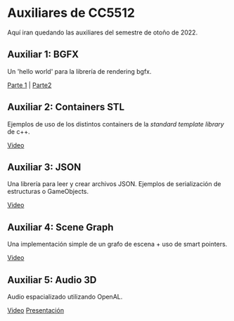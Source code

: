 # Auxiliares de CC5512
Aquí iran quedando las auxiliares del semestre de otoño de 2022.

## Auxiliar 1: BGFX
Un 'hello world' para la librería de rendering bgfx.

[Parte 1](https://youtu.be/7FM6kfHBYYY) | [Parte2](https://youtu.be/7FM6kfHBYYY)

## Auxiliar 2: Containers STL
Ejemplos de uso de los distintos containers de la _standard template library_ de c++.

[Video](https://youtu.be/ERdPLPzY0oA)

## Auxiliar 3: JSON
Una librería para leer y crear archivos JSON. Ejemplos de serialización de estructuras o GameObjects.

[Video](https://youtu.be/VA_yx7mlaOg)

## Auxiliar 4: Scene Graph
Una implementación simple de un grafo de escena + uso de smart pointers.

[Video](https://youtu.be/tH2pbsK6paE)


## Auxiliar 5: Audio 3D
Audio espacializado utilizando OpenAL.

 [Video](https://youtu.be/fEg1xojRNpw)
 [Presentación](https://docs.google.com/presentation/d/1qZQs9QwDlnFoaFVtHPE1sI38be97jNWtzMsCmSzSL74/edit?usp=sharing)
 